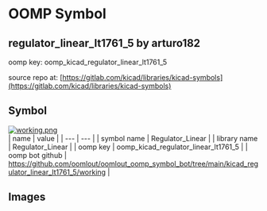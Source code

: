 # OOMP Symbol  
## regulator_linear_lt1761_5  by arturo182  
  
oomp key: oomp_kicad_regulator_linear_lt1761_5  
  
source repo at: [https://gitlab.com/kicad/libraries/kicad-symbols](https://gitlab.com/kicad/libraries/kicad-symbols)  
## Symbol  
  
[![working.png](working_600.png)](working.png)  
| name | value | 
| --- | --- | 
| symbol name | Regulator_Linear | 
| library name | Regulator_Linear | 
| oomp key | oomp_kicad_regulator_linear_lt1761_5 | 
| oomp bot github | https://github.com/oomlout/oomlout_oomp_symbol_bot/tree/main/kicad_regulator_linear_lt1761_5/working | 
## Images  
